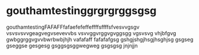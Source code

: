 # gouthamtestinggrgrgrggsgsg
gouthamtestingFAFAFFfafaefefeffeffffsffffsfvesvvgsgv
vsvsvsvvgeagvegvsevevvbs
vsvvggvrggvgvggsgg
vgsvsvg
vhjbfgvg
gwbggrggvgvvbwrbwbjhjh
vafafaff
fafafafgsg
gshgjshgjhsgjhsghjsg
gsgseg
gseggse
gesgesg
gsggsgsggwegweg
gsgsgsg
jnjnjjn
